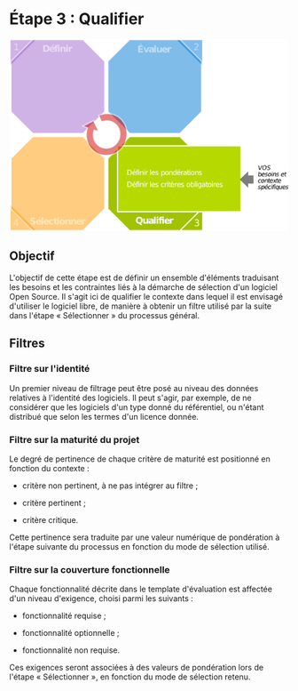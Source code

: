 # Étape 3 : Qualifier

![Positionnement dans le processus](Images/qualifier-fr.png)

## Objectif

L'objectif de cette étape est de définir un ensemble d'éléments traduisant les besoins et les contraintes liés à la démarche de sélection d'un logiciel Open Source. Il s'agit ici de qualifier le contexte dans lequel il est envisagé d'utiliser le logiciel libre, de manière à obtenir un filtre utilisé par la suite dans l'étape « Sélectionner » du processus général.

## Filtres

### Filtre sur l'identité

Un premier niveau de filtrage peut être posé au niveau des données relatives à l'identité des logiciels. Il peut s'agir, par exemple, de ne considérer que les logiciels d'un type donné du référentiel, ou n'étant distribué que selon les termes d'un licence donnée.

### Filtre sur la maturité du projet
Le degré de pertinence de chaque critère de maturité est positionné en fonction du contexte :

* critère non pertinent, à ne pas intégrer au filtre ;

* critère pertinent ;

* critère critique.

Cette pertinence sera traduite par une valeur numérique de pondération à l'étape suivante du processus en fonction du mode de sélection utilisé.

### Filtre sur la couverture fonctionnelle

Chaque fonctionnalité décrite dans le template d'évaluation est affectée d'un niveau d'exigence, choisi parmi les suivants :

* fonctionnalité requise ;

* fonctionnalité optionnelle ;

* fonctionnalité non requise.

Ces exigences seront associées à des valeurs de pondération lors de l'étape « Sélectionner », en fonction du mode de sélection retenu.
